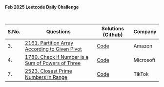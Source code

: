 **Feb 2025 Leetcode Daily Challenge**

<br>

| **S.No.** | **Questions** | **Solutions (Github)** | **Company** |
| --- | --- | --- | --- |
| 3. | [2161. Partition Array According to Given Pivot](https://leetcode.com/problems/partition-array-according-to-given-pivot/description/?envType=daily-question&envId=2025-03-03) | [Code](03_PartitionArrayAccordingToGivenPivot.java) | Amazon |
| 4. | [1780. Check if Number is a Sum of Powers of Three](https://leetcode.com/problems/check-if-number-is-a-sum-of-powers-of-three/description/?envType=daily-question&envId=2025-03-04) | [Code](04_CheckIfNumber_is_a_SumOfPowersOfThree.java) | Microsoft |
| 7. | [2523. Closest Prime Numbers in Range](https://leetcode.com/problems/closest-prime-numbers-in-range/description/?envType=daily-question&envId=2025-03-07) | [Code](07_ClosestPrimeNumbersInRange.java) | TikTok |